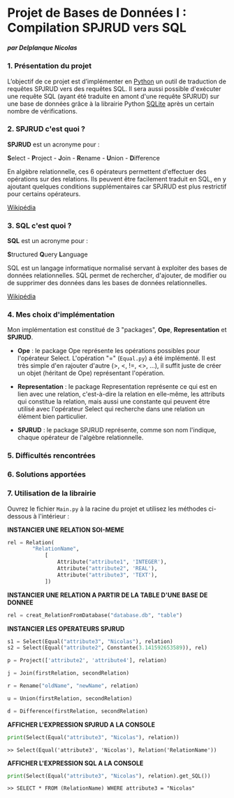 # Projet de Bases de Données I : Compilation SPJRUD vers SQL

##### par Delplanque Nicolas

### 1. Présentation du projet
L’objectif de ce projet est d’implémenter en [Python](https://www.python.org/) un outil de traduction de requêtes SPJRUD vers des requêtes SQL. 
Il sera aussi possible d'exécuter une requête SQL (ayant été traduite en amont d'une requête SPJRUD) sur une base de données 
grâce à la librairie Python [SQLite](https://docs.python.org/3/library/sqlite3.html) après un certain nombre de vérifications.

### 2. SPJRUD c'est quoi ?
**SPJRUD** est un acronyme pour :

**S**elect - **P**roject - **J**oin - **R**ename - **U**nion - **D**ifference

En algèbre relationnelle, ces 6 opérateurs permettent d'effectuer des opérations sur des relations. Ils peuvent être facilement traduit en SQL, en y ajoutant quelques conditions supplémentaires car SPJRUD est plus restrictif pour certains opérateurs.

[Wikipédia](https://fr.wikipedia.org/wiki/Alg%C3%A8bre_relationnelle#:~:text=L'alg%C3%A8bre%20relationnelle%20est%20un,des%20bases%20de%20donn%C3%A9es%20relationnelles.)

### 3. SQL c'est quoi ?
**SQL** est un acronyme pour :

**S**tructured **Q**uery **L**anguage

SQL est un langage informatique normalisé servant à exploiter des bases de données relationnelles. SQL permet de rechercher, d'ajouter, de modifier ou de supprimer des données dans les bases de données relationnelles. 

[Wikipédia](https://fr.wikipedia.org/wiki/Structured_Query_Language#:~:text=SQL%20(sigle%20de%20Structured%20Query,des%20bases%20de%20donn%C3%A9es%20relationnelles.)) 

### 4. Mes choix d'implémentation
Mon implémentation est constitué de 3 "packages", **Ope**, **Representation** et **SPJRUD**.

+ **Ope** : le package Ope représente les opérations possibles pour l'opérateur Select. L'opération "=" (`Equal.py`) a été implémenté. Il est très simple d'en rajouter d'autre (>, <, !=, <>, ...), il suffit juste de créer un objet (héritant de Ope) représentant l'opération.

+ **Representation** : le package Representation représente ce qui est en lien avec une relation, c'est-à-dire la relation en elle-même, les attributs qui constitue la relation, mais aussi une constante qui peuvent être utilisé avec l'opérateur Select qui recherche dans une relation un élément bien particulier.

+ **SPJRUD** : le package SPJRUD représente, comme son nom l'indique, chaque opérateur de l'algèbre relationnelle.

### 5. Difficultés rencontrées


### 6. Solutions apportées


### 7. Utilisation de la librairie

Ouvrez le fichier `Main.py` à la racine du projet et utilisez les méthodes ci-dessous à l'intérieur :

**INSTANCIER UNE RELATION SOI-MEME**

```python
rel = Relation(
        "RelationName", 
            [
                Attribute("attribute1", 'INTEGER'), 
                Attribute("attribute2", 'REAL'), 
                Attribute("attribute3", 'TEXT'),
            ])
```

**INSTANCIER UNE RELATION A PARTIR DE LA TABLE D'UNE BASE DE DONNEE**

```python
rel = creat_RelationFromDatabase("database.db", "table")
```

**INSTANCIER LES OPERATEURS SPJRUD**

```python
s1 = Select(Equal("attribute3", "Nicolas"), relation)
s2 = Select(Equal("attribute2", Constante(3.141592653589)), rel)
```

```python
p = Project(['attribute2', 'attribute4'], relation)
```

```python
j = Join(firstRelation, secondRelation)
```

```python
r = Rename("oldName", "newName", relation)
```

```python
u = Union(firstRelation, secondRelation)
```

```python
d = Difference(firstRelation, secondRelation)
```

**AFFICHER L'EXPRESSION SPJRUD A LA CONSOLE**

```python
print(Select(Equal("attribute3", "Nicolas"), relation))
```
```
>> Select(Equal('attribute3', 'Nicolas'), Relation('RelationName'))
```

**AFFICHER L'EXPRESSION SQL A LA CONSOLE**

```python
print(Select(Equal("attribute3", "Nicolas"), relation).get_SQL())
```
```
>> SELECT * FROM (RelationName) WHERE attribute3 = "Nicolas"
```